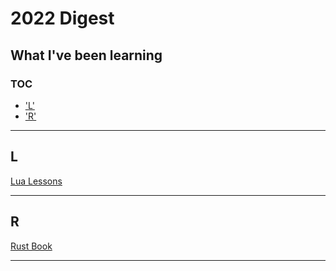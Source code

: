# 2022 Digest

## What I've been learning

### TOC

- ['L'](#l)
- ['R'](#r)

<hr>

## L

[Lua Lessons](https://github.com/Coding-Gymnasium/lua)

<hr>

## R

[Rust Book](https://github.com/Coding-Gymnasium/rust_book)

<hr>
